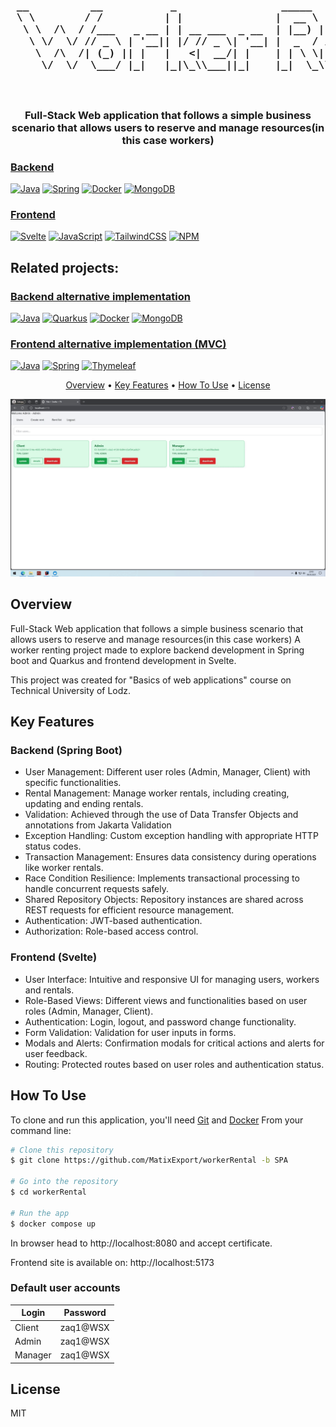 <h3 align="center">

<pre>
 __          __           _                 _____               _          _ 
 \ \        / /          | |               |  __ \             | |        | |
  \ \  /\  / /___   _ __ | | __ ___  _ __  | |__) | ___  _ __  | |_  __ _ | |
   \ \/  \/ // _ \ | '__|| |/ // _ \| '__| |  _  / / _ \| '_ \ | __|/ _` || |
    \  /\  /| (_) || |   |   <|  __/| |    | | \ \|  __/| | | || |_| (_| || |
     \/  \/  \___/ |_|   |_|\_\\___||_|    |_|  \_\\___||_| |_| \__|\__,_||_|
                                                                             
                                                                             
</pre>

</h3>

<h3 align="center">
  Full-Stack Web application that follows a simple business scenario that allows users to reserve and manage resources(in this case workers) 
</h3>


### <a href="https://github.com/MatixExport/workerRental/tree/SPA"> Backend </a>
[![Java](https://img.shields.io/badge/java-%23ED8B00.svg?style=for-the-badge&logo=openjdk&logoColor=white)](https://img.shields.io/badge/java-%23ED8B00.svg?style=for-the-badge&logo=openjdk&logoColor=white)
[![Spring](https://img.shields.io/badge/spring-%236DB33F.svg?style=for-the-badge&logo=spring&logoColor=white)](https://img.shields.io/badge/spring-%236DB33F.svg?style=for-the-badge&logo=spring&logoColor=white)
[![Docker](https://img.shields.io/badge/docker-%230db7ed.svg?style=for-the-badge&logo=docker&logoColor=white)](https://img.shields.io/badge/docker-%230db7ed.svg?style=for-the-badge&logo=docker&logoColor=white)
[![MongoDB](https://img.shields.io/badge/MongoDB-%234ea94b.svg?style=for-the-badge&logo=mongodb&logoColor=white)](https://img.shields.io/badge/MongoDB-%234ea94b.svg?style=for-the-badge&logo=mongodb&logoColor=white)

### <a href="https://github.com/MatixExport/workerRental/tree/SPA"> Frontend </a>
[![Svelte](https://img.shields.io/badge/svelte-%23f1413d.svg?style=for-the-badge&logo=svelte&logoColor=white)](https://img.shields.io/badge/svelte-%23f1413d.svg?style=for-the-badge&logo=svelte&logoColor=white)
[![JavaScript](https://img.shields.io/badge/javascript-%23323330.svg?style=for-the-badge&logo=javascript&logoColor=%23F7DF1E)](https://img.shields.io/badge/javascript-%23323330.svg?style=for-the-badge&logo=javascript&logoColor=%23F7DF1E)
[![TailwindCSS](https://img.shields.io/badge/tailwindcss-%2338B2AC.svg?style=for-the-badge&logo=tailwind-css&logoColor=white)](https://img.shields.io/badge/tailwindcss-%2338B2AC.svg?style=for-the-badge&logo=tailwind-css&logoColor=white)
[![NPM](https://img.shields.io/badge/NPM-%23CB3837.svg?style=for-the-badge&logo=npm&logoColor=white)](https://img.shields.io/badge/NPM-%23CB3837.svg?style=for-the-badge&logo=npm&logoColor=white)

## Related projects:
### <a href="https://github.com/MatixExport/workerRental/tree/Actual-quarkus-implementation"> Backend alternative implementation </a>
[![Java](https://img.shields.io/badge/java-%23ED8B00.svg?style=for-the-badge&logo=openjdk&logoColor=white)](https://img.shields.io/badge/java-%23ED8B00.svg?style=for-the-badge&logo=openjdk&logoColor=white)
[![Quarkus](https://img.shields.io/badge/quarkus-%234794EB.svg?style=for-the-badge&logo=quarkus&logoColor=white)](https://img.shields.io/badge/quarkus-%234794EB.svg?style=for-the-badge&logo=quarkus&logoColor=white)
[![Docker](https://img.shields.io/badge/docker-%230db7ed.svg?style=for-the-badge&logo=docker&logoColor=white)](https://img.shields.io/badge/docker-%230db7ed.svg?style=for-the-badge&logo=docker&logoColor=white)
[![MongoDB](https://img.shields.io/badge/MongoDB-%234ea94b.svg?style=for-the-badge&logo=mongodb&logoColor=white)](https://img.shields.io/badge/MongoDB-%234ea94b.svg?style=for-the-badge&logo=mongodb&logoColor=white)

### <a href="https://github.com/MatixExport/workerRental/tree/MVC"> Frontend alternative implementation (MVC) </a>
[![Java](https://img.shields.io/badge/java-%23ED8B00.svg?style=for-the-badge&logo=openjdk&logoColor=white)](https://img.shields.io/badge/java-%23ED8B00.svg?style=for-the-badge&logo=openjdk&logoColor=white)
[![Spring](https://img.shields.io/badge/spring-%236DB33F.svg?style=for-the-badge&logo=spring&logoColor=white)](https://img.shields.io/badge/spring-%236DB33F.svg?style=for-the-badge&logo=spring&logoColor=white)
[![Thymeleaf](https://img.shields.io/badge/Thymeleaf-%23005C0F.svg?style=for-the-badge&logo=Thymeleaf&logoColor=white)](https://img.shields.io/badge/Thymeleaf-%23005C0F.svg?style=for-the-badge&logo=Thymeleaf&logoColor=white)



<p align="center">
  <a href="#overview">Overview</a> •
  <a href="#key-features">Key Features</a> •
  <a href="#how-to-use">How To Use</a> •
  <a href="#license">License</a> 
</p>

<p align="center">
    <img src="output.gif" alt="Working application">
</p>



## Overview

Full-Stack Web application that follows a simple business scenario that allows users to reserve and manage resources(in this case workers)
A worker renting project made to explore backend development in Spring boot and Quarkus and frontend development in Svelte.

This project was created for "Basics of web applications" course on Technical University of Lodz.
## Key Features
### Backend (Spring Boot)
* User Management: Different user roles (Admin, Manager, Client) with specific functionalities.
* Rental Management: Manage worker rentals, including creating, updating and ending rentals.
* Validation: Achieved through the use of Data Transfer Objects and annotations from Jakarta Validation
* Exception Handling: Custom exception handling with appropriate HTTP status codes.
* Transaction Management: Ensures data consistency during operations like worker rentals.
* Race Condition Resilience: Implements transactional processing to handle concurrent requests safely.
* Shared Repository Objects: Repository instances are shared across REST requests for efficient resource management.
* Authentication: JWT-based authentication.
* Authorization: Role-based access control.

### Frontend (Svelte)

* User Interface: Intuitive and responsive UI for managing users, workers and rentals.
* Role-Based Views: Different views and functionalities based on user roles (Admin, Manager, Client).
* Authentication: Login, logout, and password change functionality.
* Form Validation: Validation for user inputs in forms.
* Modals and Alerts: Confirmation modals for critical actions and alerts for user feedback.
* Routing: Protected routes based on user roles and authentication status.


## How To Use

To clone and run this application, you'll need [Git](https://git-scm.com) and [Docker](https://www.docker.com/) From your command line:
```bash
# Clone this repository
$ git clone https://github.com/MatixExport/workerRental -b SPA

# Go into the repository
$ cd workerRental

# Run the app
$ docker compose up
```
In browser head to http://localhost:8080 and accept certificate.

Frontend site is available on: http://localhost:5173

### Default user accounts


| Login   | Password |
|---------|----------|
| Client  | zaq1@WSX |
| Admin   | zaq1@WSX |
| Manager | zaq1@WSX |



## License

MIT



